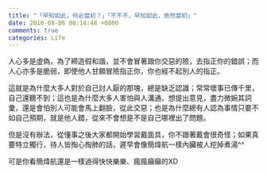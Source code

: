 ```yaml
---
title: "「早知如此，何必當初？」「不不不，早知如此，依然當初」"
date: 2010-08-06 00:14:48 +0800
comments: true
categories: Life
---
```

<p>人心多是虛偽，為了締造假和諧，並不會冒著跟你交惡的險，去指正你的錯誤；而人心亦多是脆弱，即使他人甘願冒險指正你，你也經不起別人的指正。</p><p>這就是為什麼大多人對於自己討人厭的那塊，總是缺乏認識；常常壞事已傳千里，自己還聽不到；這也是為什麼大多人害怕與人溝通，想提出意見，盡力微婉其詞彙，還是會怕別人可能會馬上翻臉，從此交惡；也是為什麼總有人認為事情只要不如自己預期，就是他人錯，從來不會想是不是自己哪裡出了問題。</p><p>但是沒有辦法，從懂事之後大家都開始學習戴面具，你不跟著戴會很奇怪；如果真要特立獨行，待人皆掏心掏肺的話，遲早會像簡煒航一樣內臟被人挖掉煮湯^^</p><p>可是你看簡煒航還是一樣過得快快樂樂、瘋瘋癲癲的XD</p>
